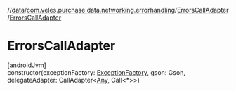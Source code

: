 //[data](../../../index.md)/[com.veles.purchase.data.networking.errorhandling](../index.md)/[ErrorsCallAdapter](index.md)/[ErrorsCallAdapter](-errors-call-adapter.md)

# ErrorsCallAdapter

[androidJvm]\
constructor(exceptionFactory: [ExceptionFactory](../-exception-factory/index.md), gson: Gson, delegateAdapter: CallAdapter&lt;[Any](https://kotlinlang.org/api/latest/jvm/stdlib/kotlin/-any/index.html), Call&lt;*&gt;&gt;)
